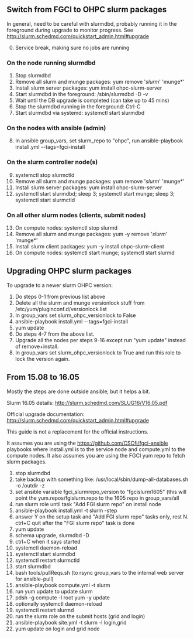 Switch from FGCI to OHPC slurm packages
---------------------------------------

In general, need to be careful with slurmdbd, probably running it in
the foreground during upgrade to monitor progress. See
http://slurm.schedmd.com/quickstart_admin.html#upgrade

0. Service break, making sure no jobs are running

### On the node running slurmdbd

1. Stop slurmdbd
2. Remove all slurm and munge packages: yum remove '*slurm*' 'munge*'
3. Install slurm server packages: yum install ohpc-slurm-server
4. Start slurmdbd in the foreground: /sbin/slurmdbd -D -v
5. Wait until the DB upgrade is completed (can take up to 45 mins)
6. Stop the slurmdbd running in the foreground: Ctrl-C
7. Start slurmdbd via systemd: systemctl start slurmdbd


### On the nodes with ansible (admin)

8. In ansible group_vars, set slurm_repo to "ohpc", run
   ansible-playbook install.yml --tags=fgci-install

### On the slurm controller node(s)

9. systemctl stop slurmctld
10. Remove all slurm and munge packages: yum remove '*slurm*' 'munge*'
11. Install slurm server packages: yum install ohpc-slurm-server
12. systemctl start slurmdbd; sleep 3; systemctl start munge; sleep 3; systemctl start slurmctld

### On all other slurm nodes (clients, submit nodes)

13. On compute nodes: systemctl stop slurmd
14. Remove all slurm and munge packages: yum -y remove '*slurm*' 'munge*'
15. Install slurm client packages: yum -y install ohpc-slurm-client
16. On compute nodes: systemctl start munge; systemctl start slurmd


Upgrading OHPC slurm packages
-----------------------------

To upgrade to a newer slurm OHPC version:

1. Do steps 0-1 from previous list above
2. Delete all the slurm and munge versionlock stuff from /etc/yum/pluginconf.d/versionlock.list
3. In group_vars set slurm_ohpc_versionlock to False
4. ansible-playbook install.yml --tags=fgci-install
5. yum update
6. Do steps 4-7 from the above list.
7. Upgrade all the nodes per steps 9-16 except run "yum update" instead of remove+install.
8. In group_vars set slurm_ohpc_versionlock to True and run this role to lock the version again.


From 15.08 to 16.05
-------------------

Mostly the steps are done outside ansible, but it helps a bit.

Slurm 16.05 details: http://slurm.schedmd.com/SLUG16/V16.05.pdf

Official upgrade documentation: http://slurm.schedmd.com/quickstart_admin.html#upgrade

This guide is not a replacement for the official instructions.

It assumes you are using the https://github.com/CSCfi/fgci-ansible playbooks where install.yml is to the service node and compute.yml to the compute nodes. It also assumes you are using the FGCI yum repo to fetch slurm packages.

 1. stop slurmdbd
 1. take backup with something like: /usr/local/sbin/dump-all-databases.sh -o /outdir -z
 1. set ansible variable fgci_slurmrepo_version to "fgcislurm1605" (this will point the yum.repos/fgislurm.repo to the 1605 repo in group_vars/all
 1. run slurm role until task "Add FGI slurm repo" on install node
 1. ansible-playbook install.yml -t slurm -step
 1. answer Y on the setup task and "Add FGI slurm repo" tasks only, rest N. ctrl+C quit after the "FGI slurm repo" task is done
 1. yum update
 1. schema upgrade, slurmdbd -D
 1. ctrl+C when it says started
 1. systemctl daemon-reload
 1. systemctl start slurmdbd
 1. systemctl restart slurmctld
 1. start slurmdbd 
 1. bash tools/pullReqs.sh (to rsync group_vars to the internal web server for ansible-pull)
 1. ansible-playbook compute.yml -t slurm
 1. run yum update to update slurm
 1. pdsh -g compute -l root yum -y update
 1. optionally systemctl daemon-reload
 1. systemctl restart slurmd
 1. run the slurm role on the submit hosts (grid and login)
 1. ansible-playbook site.yml -t slurm -l login,grid
 1. yum update on login and grid node
